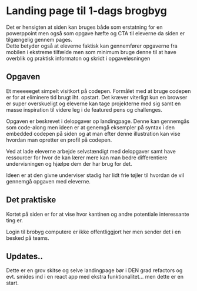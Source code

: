 # Landing page til 1-dags brogbyg
Det er hensigten at siden kan bruges både som erstatning for en powerppoint men også som opgave hæfte og CTA til eleverne da siden er tilgængelig gennem pages.  
Dette betyder også at eleverne faktisk kan gennemfører opgaverne fra mobilen i ekstreme tilfælde men som minimum bruge denne til at have overblik og praktisk informaton og skridt i opgaveløsningen

## Opgaven
Et meeeeeget simpelt visitkort på codepen. Formålet med at bruge codepen er for at eliminere tid brugt iht. opstart. Det kræver viterligt kun en browser er super overskueligt og eleverne kan tage projekterne med sig samt en masse inspiration til videre leg i de featured pens og challenges. 


Opgaven er beskrevet i delopgaver op landingpage. Denne kan gennemgås som code-along men ideen er at genemgå eksempler på syntax i den embedded codepen på siden og at man efter denne illustration kan vise hvordan man opretter en profil på codepen. 


Ved at lade eleverne arbejde selvstændigt med delopgaver samt have ressourcer for hvor de kan lærer mere kan man bedre differentiere undervisningen og hjælpe dem der har brug for det. 

Ideen er at den givne underviser stadig har lidt frie tøjler til hvordan de vil gennemgå opgaven med eleverne. 

## Det praktiske
Kortet på siden er for at vise hvor kantinen og andre potentiale interessante ting er. 

Login til brobyg computere er ikke offentliggjort her men sender det i en besked på teams.

## Updates..
Dette er en grov skitse og selve landingpage bør i DEN grad refactors og evt. smides ind i en react app med ekstra funktionalitet... men dette er en start. 

